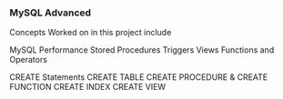 <h3> MySQL Advanced </h3>

Concepts Worked on in this project include

MySQL Performance
Stored Procedures
Triggers
Views
Functions and Operators

CREATE Statements
	CREATE TABLE
	CREATE PROCEDURE & CREATE FUNCTION
	CREATE INDEX
	CREATE VIEW
